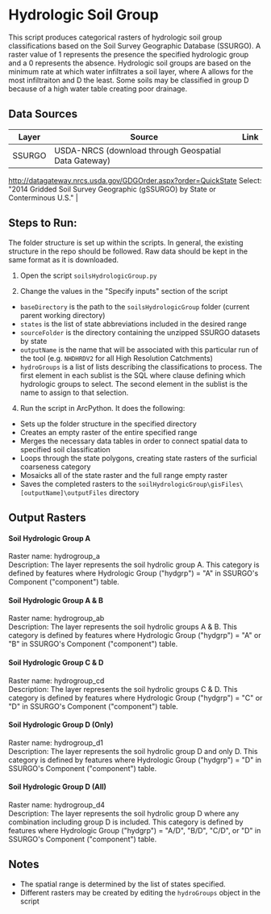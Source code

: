 Hydrologic Soil Group
=====================

This script produces categorical rasters of hydrologic soil group classifications 
based on the Soil Survey Geographic Database (SSURGO). A raster value of 1 
represents the presence the specified hydrologic group and a 0 represents the 
absence. Hydrologic soil groups are based on the minimum rate at which water 
infiltrates a soil layer, where A allows for the most infiltraiton and D the 
least. Some soils may be classified in group D because of a high water table 
creating poor drainage.


## Data Sources
| Layer | Source | Link |
|:----: | ------ | ---- |
| SSURGO  | USDA-NRCS (download through Geospatial Data Gateway) | 
http://datagateway.nrcs.usda.gov/GDGOrder.aspx?order=QuickState  Select: "2014 
Gridded Soil Survey Geographic (gSSURGO) by State or Conterminous U.S." |

## Steps to Run:

The folder structure is set up within the scripts. In general, the existing 
structure in the repo should be followed. Raw data should be kept in the same 
format as it is downloaded.

1. Open the script `soilsHydrologicGroup.py`

2. Change the values in the "Specify inputs" section of the script
 - `baseDirectory` is the path to the `soilsHydrologicGroup` folder (current 
 parent working directory)
 - `states` is the list of state abbreviations included in the desired range
 - `sourceFolder` is the directory containing the unzipped SSURGO datasets by 
 state 
 - `outputName` is the name that will be associated with this particular run of 
 the tool (e.g. `NHDHRDV2` for all High Resolution Catchments)
 - `hydroGroups` is a list of lists describing the classifications to process. 
 The first element in each sublist is the SQL where clause defining which 
 hydrologic groups to select. The second element in the sublist is the name to 
 assign to that selection.
 
4. Run the script in ArcPython. It does the following:
 - Sets up the folder structure in the specified directory
 - Creates an empty raster of the entire specified range
 - Merges the necessary data tables in order to connect spatial data to 
 specified soil classification
 - Loops through the state polygons, creating state rasters of the surficial 
 coarseness category
 - Mosaicks all of the state raster and the full range empty raster
 - Saves the completed rasters to the 
 `soilHydrologicGroup\gisFiles\[outputName]\outputFiles` directory


## Output Rasters

#### Soil Hydrologic Group A
Raster name: hydrogroup_a <br>
Description: The layer represents the soil hydrolic group A. This category is 
defined by features where Hydrologic Group ("hydgrp") = "A" in SSURGO's 
Component ("component") table.

#### Soil Hydrologic Group A & B
Raster name: hydrogroup_ab <br>
Description: The layer represents the soil hydrolic groups A & B. This category 
is defined by features where Hydrologic Group ("hydgrp") = "A" or "B" in SSURGO's 
Component ("component") table.

#### Soil Hydrologic Group C & D
Raster name: hydrogroup_cd <br>
Description: The layer represents the soil hydrolic groups C & D. This category 
is defined by features where Hydrologic Group ("hydgrp") = "C" or "D" in SSURGO's 
Component ("component") table.

#### Soil Hydrologic Group D (Only)
Raster name: hydrogroup_d1 <br>
Description: The layer represents the soil hydrolic group D and only D. This 
category is defined by features where Hydrologic Group ("hydgrp") = "D" in 
SSURGO's Component ("component") table.

#### Soil Hydrologic Group D (All)
Raster name: hydrogroup_d4 <br>
Description: The layer represents the soil hydrolic group D where any 
combination including group D is included. This category is defined by features 
where Hydrologic Group ("hydgrp") = "A/D", "B/D", "C/D", or "D" in SSURGO's 
Component ("component") table.


## Notes

- The spatial range is determined by the list of states specified.
- Different rasters may be created by editing the `hydroGroups` object in the 
script
